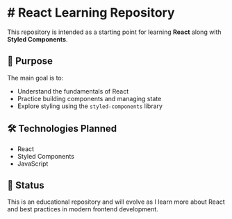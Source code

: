 # # React Learning Repository

This repository is intended as a starting point for learning **React** along with **Styled Components**.

## 🧠 Purpose

The main goal is to:

- Understand the fundamentals of React
- Practice building components and managing state
- Explore styling using the `styled-components` library

## 🛠️ Technologies Planned

- React
- Styled Components
- JavaScript

## 🚧 Status

This is an educational repository and will evolve as I learn more about React and best practices in modern frontend development.